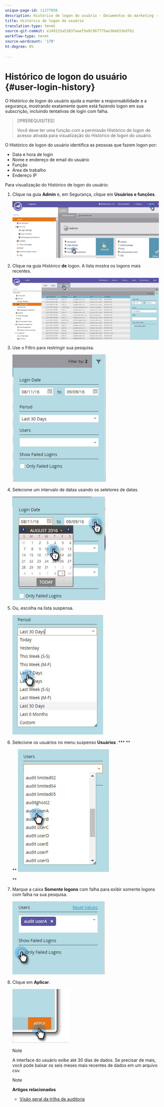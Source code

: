 ```yaml
---
unique-page-id: 11377958
description: Histórico de logon do usuário - Documentos do marketing - Documentação do produto
title: Histórico de logon do usuário
translation-type: tm+mt
source-git-commit: e149133a5383faaef5e9c9b7775ae36e633ed7b1
workflow-type: tm+mt
source-wordcount: '179'
ht-degree: 0%

---
```



# Histórico de logon do usuário {#user-login-history}

O Histórico de logon do usuário ajuda a manter a responsabilidade e a segurança, mostrando exatamente quem está fazendo logon em sua subscrição, incluindo tentativas de login com falha.

>[!PREREQUISITES]
>
>Você deve ter uma função com a permissão Histórico de logon de acesso ativada para visualização do Histórico de logon do usuário.

O Histórico de logon do usuário identifica as pessoas que fazem logon por:

* Data e hora de login
* Nome e endereço de email do usuário
* Função
* Área de trabalho
* Endereço IP

Para visualização do Histórico de logon do usuário:

1. Clique na guia **Admin** e, em Segurança, clique em **Usuários e funções**.

   ![](assets/image2016-7-12-9-3a2-3a31.png)

1. Clique na guia Histórico **de** logon. A lista mostra os logons mais recentes.

   ![](assets/login-history-tab.jpg)

1. Use o Filtro para restringir sua pesquisa.

   ![](assets/filter-main.jpg)

1. Selecione um intervalo de datas usando os seletores de datas.

   ![](assets/select-date-range-hand.jpg)

1. Ou, escolha na lista suspensa.

   ![](assets/filter-select-from-dropdown.jpg)

1. Selecione os usuários no menu suspenso **Usuários** .*** **

   ** ![](assets/user-dropdown.jpg)

   **

1. Marque a caixa **Somente logons** com falha para exibir somente logons com falha na sua pesquisa.

   ![](assets/only-failed-logins.jpg)

1. Clique em **Aplicar**.

   ![](assets/click-apply-real.jpg)

   >[!NOTE]
   >
   >A interface do usuário exibe até 30 dias de dados. Se precisar de mais, você pode baixar os seis meses mais recentes de dados em um arquivo csv.

   >[!NOTE]
   >
   >**Artigos relacionados**
   >
   >    
   >    
   >    * [Visão geral da trilha de auditoria](audit-trail-overview.md)


